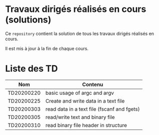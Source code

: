 # Travaux dirigés réalisés en cours (solutions)

Ce `repository` contient la solution de tous les travaux dirigés réalisés en cours.

Il est mis à jour à la fin de chaque cours.

# Liste des TD

| Nom | Contenu |
|---|---|
| TD20200220 | basic usage of argc and argv |
| TD20200225 | Create and write data in a text file |
| TD20200303 | read data in a text file (fscanf and fgets)|
| TD20200305 | read/write text and binary file |
| TD20200310 | read binary file header in structure|

